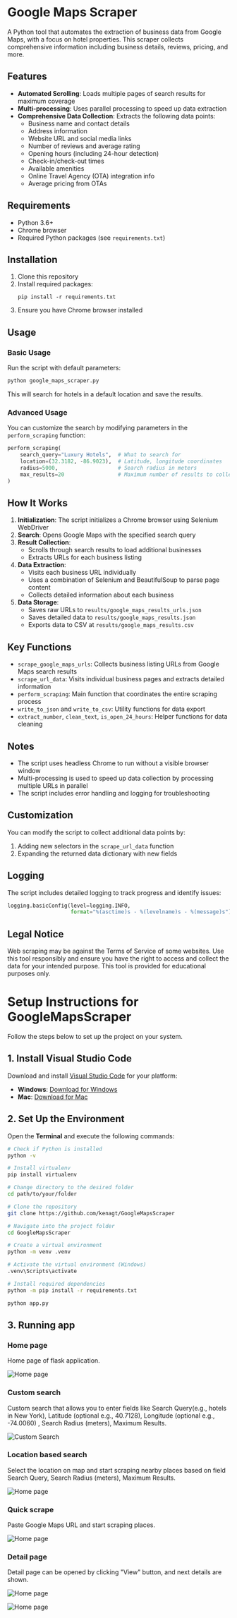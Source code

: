 # Google Maps Scraper

A Python tool that automates the extraction of business data from Google Maps, with a focus on hotel properties. This scraper collects comprehensive information including business details, reviews, pricing, and more.

## Features

- **Automated Scrolling**: Loads multiple pages of search results for maximum coverage
- **Multi-processing**: Uses parallel processing to speed up data extraction
- **Comprehensive Data Collection**: Extracts the following data points:
  - Business name and contact details
  - Address information
  - Website URL and social media links
  - Number of reviews and average rating
  - Opening hours (including 24-hour detection)
  - Check-in/check-out times
  - Available amenities
  - Online Travel Agency (OTA) integration info
  - Average pricing from OTAs

## Requirements

- Python 3.6+
- Chrome browser
- Required Python packages (see `requirements.txt`)

## Installation

1. Clone this repository
2. Install required packages:
   ```
   pip install -r requirements.txt
   ```
3. Ensure you have Chrome browser installed

## Usage

### Basic Usage

Run the script with default parameters:

```python
python google_maps_scraper.py
```

This will search for hotels in a default location and save the results.

### Advanced Usage

You can customize the search by modifying parameters in the `perform_scraping` function:

```python
perform_scraping(
    search_query="Luxury Hotels",  # What to search for
    location=(32.3182, -86.9023),  # Latitude, longitude coordinates
    radius=5000,                   # Search radius in meters
    max_results=20                 # Maximum number of results to collect
)
```

## How It Works

1. **Initialization**: The script initializes a Chrome browser using Selenium WebDriver
2. **Search**: Opens Google Maps with the specified search query
3. **Result Collection**: 
   - Scrolls through search results to load additional businesses
   - Extracts URLs for each business listing
4. **Data Extraction**:
   - Visits each business URL individually
   - Uses a combination of Selenium and BeautifulSoup to parse page content
   - Collects detailed information about each business
5. **Data Storage**:
   - Saves raw URLs to `results/google_maps_results_urls.json`
   - Saves detailed data to `results/google_maps_results.json`
   - Exports data to CSV at `results/google_maps_results.csv`

## Key Functions

- `scrape_google_maps_urls`: Collects business listing URLs from Google Maps search results
- `scrape_url_data`: Visits individual business pages and extracts detailed information
- `perform_scraping`: Main function that coordinates the entire scraping process
- `write_to_json` and `write_to_csv`: Utility functions for data export
- `extract_number`, `clean_text`, `is_open_24_hours`: Helper functions for data cleaning

## Notes

- The script uses headless Chrome to run without a visible browser window
- Multi-processing is used to speed up data collection by processing multiple URLs in parallel
- The script includes error handling and logging for troubleshooting

## Customization

You can modify the script to collect additional data points by:

1. Adding new selectors in the `scrape_url_data` function
2. Expanding the returned data dictionary with new fields

## Logging

The script includes detailed logging to track progress and identify issues:

```python
logging.basicConfig(level=logging.INFO,
                    format="%(asctime)s - %(levelname)s - %(message)s")
```

## Legal Notice

Web scraping may be against the Terms of Service of some websites. Use this tool responsibly and ensure you have the right to access and collect the data for your intended purpose. This tool is provided for educational purposes only.

# Setup Instructions for GoogleMapsScraper

Follow the steps below to set up the project on your system.

## 1. Install Visual Studio Code
Download and install [Visual Studio Code](https://code.visualstudio.com/) for your platform:
- **Windows**: [Download for Windows](https://code.visualstudio.com/download)
- **Mac**: [Download for Mac](https://code.visualstudio.com/download)

## 2. Set Up the Environment

Open the **Terminal** and execute the following commands:

```bash
# Check if Python is installed
python -v

# Install virtualenv
pip install virtualenv

# Change directory to the desired folder
cd path/to/your/folder

# Clone the repository
git clone https://github.com/kenagt/GoogleMapsScraper

# Navigate into the project folder
cd GoogleMapsScraper

# Create a virtual environment
python -m venv .venv

# Activate the virtual environment (Windows)
.venv\Scripts\activate

# Install required dependencies
python -m pip install -r requirements.txt

python app.py
```

## 3. Running app

### Home page
Home page of flask application.

![Home page](screenshots/home_page.png)


### Custom search
Custom search that allows you to enter fields like Search Query(e.g., hotels in New York), Latitude (optional e.g., 40.7128), Longitude (optional e.g., -74.0060) , Search Radius (meters), Maximum Results.

![Custom Search](screenshots/custom_search.png)


### Location based search
Select the location on map and start scraping nearby places based on field Search Query, Search Radius (meters), Maximum Results.

![Home page](screenshots/location_based_search.png)


### Quick scrape
Paste Google Maps URL and start scraping places.

![Home page](screenshots/custom_search.png)


### Detail page
Detail page can be opened by clicking "View" button, and next details are shown.

![Home page](screenshots/details1.png)

![Home page](screenshots/details2.png)

